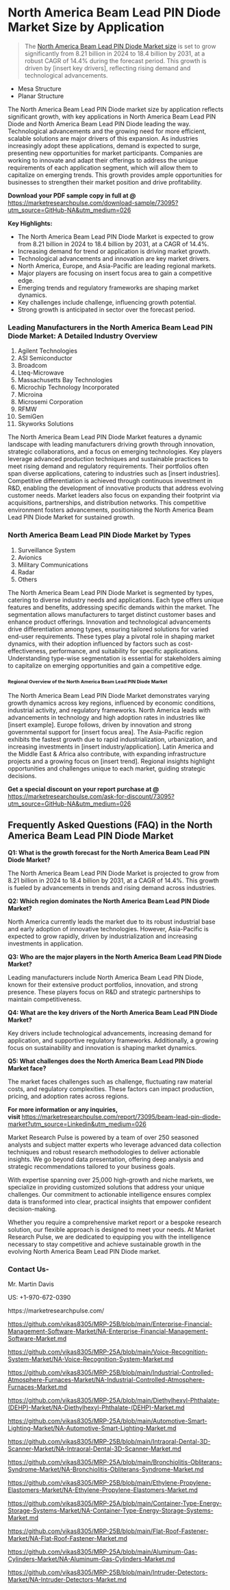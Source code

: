 <h1>North America Beam Lead PIN Diode Market&nbsp;Size by Application</h1><blockquote><p>The <a href="https://marketresearchpulse.com/download-sample/73095?utm_source=GitHub-NA&amp;utm_medium=026">North America Beam Lead PIN Diode Market size</a> is set to grow significantly from 8.21 billion in 2024 to 18.4 billion by 2031, at a robust CAGR of 14.4% during the forecast period. This growth is driven by [insert key drivers], reflecting rising demand and technological advancements.</p></blockquote><ul><li>Mesa Structure<li> Planar Structure</li></ul><p>The North America Beam Lead PIN Diode market size by application reflects significant growth, with key applications in North America Beam Lead PIN Diode and North America Beam Lead PIN Diode leading the way. Technological advancements and the growing need for more efficient, scalable solutions are major drivers of this expansion. As industries increasingly adopt these applications, demand is expected to surge, presenting new opportunities for market participants. Companies are working to innovate and adapt their offerings to address the unique requirements of each application segment, which will allow them to capitalize on emerging trends. This growth provides ample opportunities for businesses to strengthen their market position and drive profitability.</p><p><strong>Download your PDF sample copy in full at @ </strong><a href="https://marketresearchpulse.com/download-sample/73095?utm_source=GitHub-NA&amp;utm_medium=026">https://marketresearchpulse.com/download-sample/73095?utm_source=GitHub-NA&amp;utm_medium=026</a></p><p><strong>Key Highlights: </strong></p><ul><li>The North America Beam Lead PIN Diode Market is expected to grow from 8.21 billion in 2024 to 18.4 billion by 2031, at a CAGR of 14.4%.</li><li>Increasing demand for trend or application is driving market growth.</li><li>Technological advancements and innovation are key market drivers.</li><li>North America, Europe, and Asia-Pacific are leading regional markets.</li><li>Major players are focusing on insert focus area to gain a competitive edge.</li><li>Emerging trends and regulatory frameworks are shaping market dynamics.</li><li>Key challenges include challenge, influencing growth potential.</li><li>Strong growth is anticipated in sector over the forecast period.</li></ul><h3>Leading Manufacturers in the North America Beam Lead PIN Diode Market: A Detailed Industry Overview</h3><ol><li>Agilent Technologies</li><li>ASI Semiconductor</li><li>Broadcom</li><li>Lteq-Microwave</li><li>Massachusetts Bay Technologies</li><li>Microchip Technology Incorporated</li><li>Microina</li><li>Microsemi Corporation</li><li>RFMW</li><li>SemiGen</li><li>Skyworks Solutions</li></ol><div class="flex max-w-full flex-col flex-grow"><div class="min-h-8 text-message flex w-full flex-col items-end gap-2 whitespace-normal break-words [.text-message+&amp;]:mt-5" dir="auto" data-message-author-role="assistant" data-message-id="fd8432e4-4910-450d-b182-61b7bfb0a01f" data-message-model-slug="gpt-4o"><div class="flex w-full flex-col gap-1 empty:hidden first:pt-[3px]"><div class="markdown prose w-full break-words dark:prose-invert light"><p>The North America Beam Lead PIN Diode Market features a dynamic landscape with leading manufacturers driving growth through innovation, strategic collaborations, and a focus on emerging technologies. Key players leverage advanced production techniques and sustainable practices to meet rising demand and regulatory requirements. Their portfolios often span diverse applications, catering to industries such as [insert industries]. Competitive differentiation is achieved through continuous investment in R&amp;D, enabling the development of innovative products that address evolving customer needs. Market leaders also focus on expanding their footprint via acquisitions, partnerships, and distribution networks. This competitive environment fosters advancements, positioning the North America Beam Lead PIN Diode Market for sustained growth.</p></div></div></div></div><h3>North America Beam Lead PIN Diode Market by Types</h3><ol><li>Surveillance System<li> Avionics<li> Military Communications<li> Radar<li> Others</li></ol><div class="flex max-w-full flex-col flex-grow"><div class="min-h-8 text-message flex w-full flex-col items-end gap-2 whitespace-normal break-words [.text-message+&amp;]:mt-5" dir="auto" data-message-author-role="assistant" data-message-id="084470be-0bb7-4664-bddf-5156b4f41249" data-message-model-slug="gpt-4o-mini"><div class="flex w-full flex-col gap-1 empty:hidden first:pt-[3px]"><div class="markdown prose w-full break-words dark:prose-invert light"><p>The North America Beam Lead PIN Diode Market is segmented by types, catering to diverse industry needs and applications. Each type offers unique features and benefits, addressing specific demands within the market. The segmentation allows manufacturers to target distinct customer bases and enhance product offerings. Innovation and technological advancements drive differentiation among types, ensuring tailored solutions for varied end-user requirements. These types play a pivotal role in shaping market dynamics, with their adoption influenced by factors such as cost-effectiveness, performance, and suitability for specific applications. Understanding type-wise segmentation is essential for stakeholders aiming to capitalize on emerging opportunities and gain a competitive edge.</p></div></div></div></div><h3><span style="font-size: 11px;">Regional Overview of the North America Beam Lead PIN Diode Market</span></h3><div class="flex max-w-full flex-col flex-grow"><div class="min-h-8 text-message flex w-full flex-col items-end gap-2 whitespace-normal break-words [.text-message+&amp;]:mt-5" dir="auto" data-message-author-role="assistant" data-message-id="e9038762-ce64-4e30-91c9-9bd413514231" data-message-model-slug="gpt-4o-mini"><div class="flex w-full flex-col gap-1 empty:hidden first:pt-[3px]"><div class="markdown prose w-full break-words dark:prose-invert light"><p>The North America Beam Lead PIN Diode Market demonstrates varying growth dynamics across key regions, influenced by economic conditions, industrial activity, and regulatory frameworks. North America leads with advancements in technology and high adoption rates in industries like [insert example]. Europe follows, driven by innovation and strong governmental support for [insert focus area]. The Asia-Pacific region exhibits the fastest growth due to rapid industrialization, urbanization, and increasing investments in [insert industry/application]. Latin America and the Middle East &amp; Africa also contribute, with expanding infrastructure projects and a growing focus on [insert trend]. Regional insights highlight opportunities and challenges unique to each market, guiding strategic decisions.</p></div></div></div></div><p><strong>Get a special discount on your report purchase at @ </strong><a href="https://marketresearchpulse.com/ask-for-discount/73095?utm_source=GitHub-NA&amp;utm_medium=026">https://marketresearchpulse.com/ask-for-discount/73095?utm_source=GitHub-NA&amp;utm_medium=026</a></p><h2>Frequently Asked Questions (FAQ) in the North America Beam Lead PIN Diode Market</h2><p><strong>Q1: What is the growth forecast for the North America Beam Lead PIN Diode Market?</strong></p><p>The North America Beam Lead PIN Diode Market is projected to grow from 8.21 billion in 2024 to 18.4 billion by 2031, at a CAGR of 14.4%. This growth is fueled by advancements in trends and rising demand across industries.</p><p><strong>Q2: Which region dominates the North America Beam Lead PIN Diode Market?</strong></p><p>North America currently leads the market due to its robust industrial base and early adoption of innovative technologies. However, Asia-Pacific is expected to grow rapidly, driven by industrialization and increasing investments in application.</p><p><strong>Q3: Who are the major players in the North America Beam Lead PIN Diode Market?</strong></p><p>Leading manufacturers include North America Beam Lead PIN Diode, known for their extensive product portfolios, innovation, and strong presence. These players focus on R&amp;D and strategic partnerships to maintain competitiveness.</p><p><strong>Q4: What are the key drivers of the North America Beam Lead PIN Diode Market?</strong></p><p>Key drivers include technological advancements, increasing demand for application, and supportive regulatory frameworks. Additionally, a growing focus on sustainability and innovation is shaping market dynamics.</p><p><strong>Q5: What challenges does the North America Beam Lead PIN Diode Market face?</strong></p><p>The market faces challenges such as challenge, fluctuating raw material costs, and regulatory complexities. These factors can impact production, pricing, and adoption rates across regions.</p><p><strong>For more information or any inquiries, visit&nbsp;</strong><a href="https://marketresearchpulse.com/report/73095/beam-lead-pin-diode-market?utm_source=Linkedin&utm_medium=026">https://marketresearchpulse.com/report/73095/beam-lead-pin-diode-market?utm_source=Linkedin&utm_medium=026</a></p><p>Market Research Pulse is powered by a team of over 250 seasoned analysts and subject matter experts who leverage advanced data collection techniques and robust research methodologies to deliver actionable insights. We go beyond data presentation, offering deep analysis and strategic recommendations tailored to your business goals.</p><p>With expertise spanning over 25,000 high-growth and niche markets, we specialize in providing customized solutions that address your unique challenges. Our commitment to actionable intelligence ensures complex data is transformed into clear, practical insights that empower confident decision-making.</p><p>Whether you require a comprehensive market report or a bespoke research solution, our flexible approach is designed to meet your needs. At Market Research Pulse, we are dedicated to equipping you with the intelligence necessary to stay competitive and achieve sustainable growth in the evolving North America Beam Lead PIN Diode market.</p><h3><strong>Contact Us-</strong></h3><p>Mr. Martin Davis</p><p>US: +1-970-672-0390</p><p>https://marketresearchpulse.com/</p><p><a href="https://github.com/vikas8305/MRP-25B/blob/main/Enterprise-Financial-Management-Software-Market/NA-Enterprise-Financial-Management-Software-Market.md">https://github.com/vikas8305/MRP-25B/blob/main/Enterprise-Financial-Management-Software-Market/NA-Enterprise-Financial-Management-Software-Market.md</a></p><p><a href="https://github.com/vikas8305/MRP-25A/blob/main/Voice-Recognition-System-Market/NA-Voice-Recognition-System-Market.md">https://github.com/vikas8305/MRP-25A/blob/main/Voice-Recognition-System-Market/NA-Voice-Recognition-System-Market.md</a></p><p><a href="https://github.com/vikas8305/MRP-25B/blob/main/Industrial-Controlled-Atmosphere-Furnaces-Market/NA-Industrial-Controlled-Atmosphere-Furnaces-Market.md">https://github.com/vikas8305/MRP-25B/blob/main/Industrial-Controlled-Atmosphere-Furnaces-Market/NA-Industrial-Controlled-Atmosphere-Furnaces-Market.md</a></p><p><a href="https://github.com/vikas8305/MRP-25A/blob/main/Diethylhexyl-Phthalate-(DEHP)-Market/NA-Diethylhexyl-Phthalate-(DEHP)-Market.md">https://github.com/vikas8305/MRP-25A/blob/main/Diethylhexyl-Phthalate-(DEHP)-Market/NA-Diethylhexyl-Phthalate-(DEHP)-Market.md</a></p><p><a href="https://github.com/vikas8305/MRP-25A/blob/main/Automotive-Smart-Lighting-Market/NA-Automotive-Smart-Lighting-Market.md">https://github.com/vikas8305/MRP-25A/blob/main/Automotive-Smart-Lighting-Market/NA-Automotive-Smart-Lighting-Market.md</a></p><p><a href="https://github.com/vikas8305/MRP-25B/blob/main/Intraoral-Dental-3D-Scanner-Market/NA-Intraoral-Dental-3D-Scanner-Market.md">https://github.com/vikas8305/MRP-25B/blob/main/Intraoral-Dental-3D-Scanner-Market/NA-Intraoral-Dental-3D-Scanner-Market.md</a></p><p><a href="https://github.com/vikas8305/MRP-25A/blob/main/Bronchiolitis-Obliterans-Syndrome-Market/NA-Bronchiolitis-Obliterans-Syndrome-Market.md">https://github.com/vikas8305/MRP-25A/blob/main/Bronchiolitis-Obliterans-Syndrome-Market/NA-Bronchiolitis-Obliterans-Syndrome-Market.md</a></p><p><a href="https://github.com/vikas8305/MRP-25B/blob/main/Ethylene-Propylene-Elastomers-Market/NA-Ethylene-Propylene-Elastomers-Market.md">https://github.com/vikas8305/MRP-25B/blob/main/Ethylene-Propylene-Elastomers-Market/NA-Ethylene-Propylene-Elastomers-Market.md</a></p><p><a href="https://github.com/vikas8305/MRP-25A/blob/main/Container-Type-Energy-Storage-Systems-Market/NA-Container-Type-Energy-Storage-Systems-Market.md">https://github.com/vikas8305/MRP-25A/blob/main/Container-Type-Energy-Storage-Systems-Market/NA-Container-Type-Energy-Storage-Systems-Market.md</a></p><p><a href="https://github.com/vikas8305/MRP-25B/blob/main/Flat-Roof-Fastener-Market/NA-Flat-Roof-Fastener-Market.md">https://github.com/vikas8305/MRP-25B/blob/main/Flat-Roof-Fastener-Market/NA-Flat-Roof-Fastener-Market.md</a></p><p><a href="https://github.com/vikas8305/MRP-25A/blob/main/Aluminum-Gas-Cylinders-Market/NA-Aluminum-Gas-Cylinders-Market.md">https://github.com/vikas8305/MRP-25A/blob/main/Aluminum-Gas-Cylinders-Market/NA-Aluminum-Gas-Cylinders-Market.md</a></p><p><a href="https://github.com/vikas8305/MRP-25B/blob/main/Intruder-Detectors-Market/NA-Intruder-Detectors-Market.md">https://github.com/vikas8305/MRP-25B/blob/main/Intruder-Detectors-Market/NA-Intruder-Detectors-Market.md</a></p>
